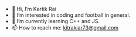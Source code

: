 - 👋 Hi, I’m Kartik Rai
- 👀 I’m interested in coding and football in general.
- 🌱 I’m currently learning C++ and JS.
- 📫 How to reach me: kitrakiar73@gmail.com
